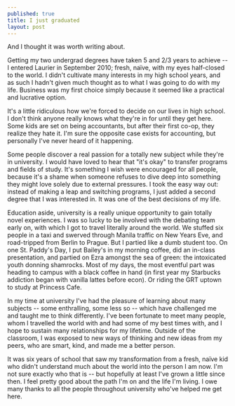 ```yaml
---
published: true
title: I just graduated
layout: post
---
```

And I thought it was worth writing about.

Getting my two undergrad degrees have taken 5 and 2/3 years to achieve -- I entered Laurier in September 2010; fresh, naïve, with my eyes half-closed to the world. I didn't cultivate many interests in my high school years, and as such I hadn't given much thought as to what I was going to do with my life. Business was my first choice simply because it seemed like a practical and lucrative option.

It's a little ridiculous how we're forced to decide on our lives in high school. I don't think anyone really knows what they're in for until they get here. Some kids are set on being accountants, but after their first co-op, they realize they hate it. I'm sure the opposite case exists for accounting, but personally I've never heard of it happening.

Some people discover a real passion for a totally new subject while they're in university. I would have loved to hear that "it's okay" to transfer programs and fields of study. It's something I wish were encouraged for all people, because it's a shame when someone refuses to dive deep into something they might love solely due to external pressures. I took the easy way out: instead of making a leap and switching programs, I just added a second degree that I was interested in. It was one of the best decisions of my life.

Education aside, university is a really unique opportunity to gain totally novel experiences. I was so lucky to be involved with the debating team early on, with which I got to travel literally around the world. We stuffed six people in a taxi and swerved through Manila traffic on New Years Eve, and road-tripped from Berlin to Prague. But I partied like a dumb student too. On one St. Paddy's Day, I put Bailey's in my morning coffee, did an in-class presentation, and partied on Ezra amongst the sea of green: the intoxicated youth donning shamrocks. Most of my days, the most eventful part was heading to campus with a black coffee in hand (in first year my Starbucks addiction began with vanilla lattes before econ). Or riding the GRT uptown to study at Princess Cafe.

In my time at university I've had the pleasure of learning about many subjects -- some enthralling, some less so -- which have challenged me and taught me to think differently. I've been fortunate to meet many people, whom I travelled the world with and had some of my best times with, and I hope to sustain many relationships for my lifetime. Outside of the classroom, I was exposed to new ways of thinking and new ideas from my peers, who are smart, kind, and made me a better person.

It was six years of school that saw my transformation from a fresh, naïve kid who didn't understand much about the world into the person I am now. I'm not sure exactly who that is -- but hopefully at least I've grown a little  since then. I feel pretty good about the path I'm on and the life I'm living. I owe many thanks to all the people throughout university who've helped me get here.